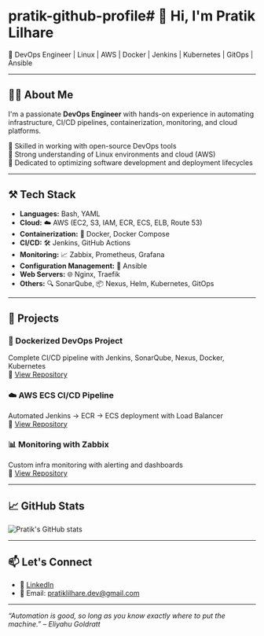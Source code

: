 # pratik-github-profile# 👋 Hi, I'm Pratik Lilhare

🚀 DevOps Engineer | Linux | AWS | Docker | Jenkins | Kubernetes | GitOps | Ansible

---

## 🧑‍💻 About Me

I'm a passionate **DevOps Engineer** with hands-on experience in automating infrastructure, CI/CD pipelines, containerization, monitoring, and cloud platforms.

🔹 Skilled in working with open-source DevOps tools  
🔹 Strong understanding of Linux environments and cloud (AWS)  
🔹 Dedicated to optimizing software development and deployment lifecycles

---

## ⚒️ Tech Stack

- **Languages:** Bash, YAML  
- **Cloud:** ☁️ AWS (EC2, S3, IAM, ECR, ECS, ELB, Route 53)  
- **Containerization:** 🐳 Docker, Docker Compose  
- **CI/CD:** 🛠️ Jenkins, GitHub Actions  
- **Monitoring:** 📈 Zabbix, Prometheus, Grafana  
- **Configuration Management:** 🧩 Ansible  
- **Web Servers:** 🌐 Nginx, Traefik  
- **Others:** 🔍 SonarQube, 📦 Nexus, Helm, Kubernetes, GitOps

---

## 📂 Projects

### 🚢 Dockerized DevOps Project  
Complete CI/CD pipeline with Jenkins, SonarQube, Nexus, Docker, Kubernetes  
🔗 [View Repository](#)

### ☁️ AWS ECS CI/CD Pipeline  
Automated Jenkins → ECR → ECS deployment with Load Balancer  
🔗 [View Repository](#)

### 📊 Monitoring with Zabbix  
Custom infra monitoring with alerting and dashboards  
🔗 [View Repository](#)

---

## 📈 GitHub Stats

![Pratik's GitHub stats](https://github-readme-stats.vercel.app/api?username=tech-pratik&show_icons=true&theme=github_dark)

---

## 📫 Let's Connect

- 💼 [LinkedIn](https://www.linkedin.com/in/pratiklilhare)  
- 📧 Email: pratiklilhare.dev@gmail.com

---

_“Automation is good, so long as you know exactly where to put the machine.” – Eliyahu Goldratt_

